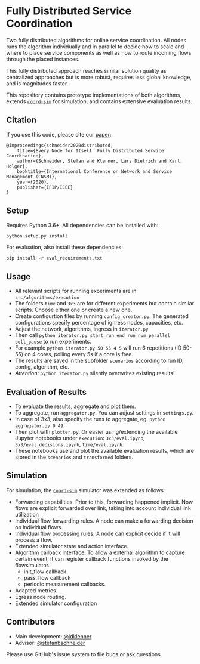 # Fully Distributed Service Coordination

Two fully distributed algorithms for online service coordination. 
All nodes runs the algorithm individually and in parallel to decide how to scale and where to place
service components as well as how to route incoming flows through the placed instances.

This fully distributed approach reaches similar solution quality as centralized approaches
but is more robust, requires less global knowledge, and is magnitudes faster.

This repository contains prototype implementations of both algorithms,
extends [`coord-sim`](https://github.com/RealVNF/coord-sim) for simulation, and contains extensive evaluation results.

## Citation

If you use this code, please cite our [paper](http://dl.ifip.org/db/conf/cnsm/cnsm2020/1570653213.pdf):

```
@inproceedings{schneider2020distributed,
	title={Every Node for Itself: Fully Distributed Service Coordination},
	author={Schneider, Stefan and Klenner, Lars Dietrich and Karl, Holger},
	booktitle={International Conference on Network and Service Management (CNSM)},
	year={2020},
	publisher={IFIP/IEEE}
}
```


## Setup

Requires Python 3.6+. All dependencies can be installed with: 

```bash
python setup.py install
```

For evaluation, also install these dependencies:

```
pip install -r eval_requirements.txt
```

## Usage

* All relevant scripts for running experiments are in `src/algorithms/execution`
* The folders `time` and `3x3` are for different experiments but contain similar scripts. Choose either one or create a new one.
* Create configurtion files by running `config_creator.py`. The generated configurations specify percentage of ignress nodes, capacities, etc.
* Adjust the network, algorithms, ingress in `iterator.py`
* Then call `python iterator.py start_run end_run num_parallel poll_pause` to run experiments.
* For example `python iterator.py 50 55 4 5` will run 6 repetitions (ID 50-55) on 4 cores, polling every 5s if a core is free.
* The results are saved in the subfolder `scenarios` according to run ID, config, algorithm, etc.
* *Attention:* `python iterator.py` silently overwrites existing results!

## Evaluation of Results

* To evaluate the results, aggregate and plot them.
* To aggregate, run `aggregator.py`. You can adjust settings in `settings.py`. 
* In case of 3x3, also specify the runs to aggregate, eg, `python aggregator.py 0 49`.
* Then plot with `plotter.py`. Or easier using/extending the available Jupyter notebooks under `execution`:
`3x3/eval.ipynb`, `3x3/eval_decisions.ipynb`, `time/eval.ipynb`.
* These notebooks use and plot the available evaluation results, which are stored in the `scenarios` and `transformed` folders. 



## Simulation

For simulation, the [`coord-sim`](https://github.com/RealVNF/coord-sim) simulator was extended as follows:

* Forwarding capabilities. Prior to this, forwarding happened implicit. Now flows are explicit forwarded over link, taking into account individual link utilization
* Individual flow forwarding rules. A node can make a forwarding decision on individual flows.
* Individual flow processing rules. A node can explicit decide if it will process a flow.
* Extended simulator state and action interface.
* Algorithm callback interface. To allow a external algorithm to capture certain event, it can register callback functions invoked by the flowsimulator.
	* init_flow callback
	* pass_flow callback
	* periodic measurement callbacks.
* Adapted metrics.
* Egress node routing.
* Extended simulator configuration


## Contributors

* Main development: [@ldklenner](https://github.com/ldklenner)
* Advisor: [@stefanbschneider](https://github.com/stefanbschneider)

Please use GitHub's issue system to file bugs or ask questions.
